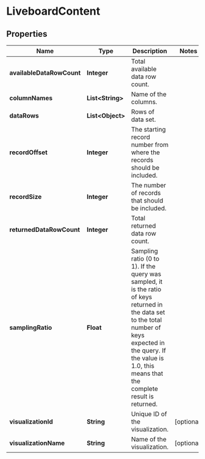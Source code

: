 

# LiveboardContent


## Properties

| Name | Type | Description | Notes |
|------------ | ------------- | ------------- | -------------|
|**availableDataRowCount** | **Integer** | Total available data row count. |  |
|**columnNames** | **List&lt;String&gt;** | Name of the columns. |  |
|**dataRows** | **List&lt;Object&gt;** | Rows of data set. |  |
|**recordOffset** | **Integer** | The starting record number from where the records should be included. |  |
|**recordSize** | **Integer** | The number of records that should be included. |  |
|**returnedDataRowCount** | **Integer** | Total returned data row count. |  |
|**samplingRatio** | **Float** | Sampling ratio (0 to 1). If the query was sampled, it is the ratio of keys returned in the data set to the total number of keys expected in the query. If the value is 1.0, this means that the complete result is returned. |  |
|**visualizationId** | **String** | Unique ID of the visualization. |  [optional] |
|**visualizationName** | **String** | Name of the visualization. |  [optional] |



